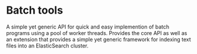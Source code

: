 Batch tools
=======

A simple yet generic API for quick and easy implemention of batch programs
using a pool of worker threads. Provides the core API as well as an extension
that provides a simple yet generic framework for indexing text files into an ElasticSearch cluster.
